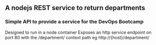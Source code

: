 ## A nodejs REST service to return departments
### Simple API to provide a service for the DevOps Bootcamp

Designed to run in a node container
Exposes an http service endpoint on port 80 with the /department/ context path
eg
http://{host}/department/

